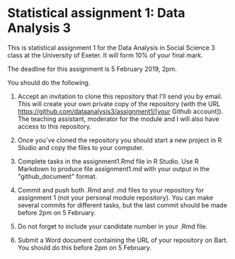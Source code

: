 # Statistical assignment 1: Data Analysis 3

This is statistical assignment 1 for the Data Analysis in Social Science 3 class at the University of Exeter. It will form 10% of your final mark.

The deadline for this assignment is 5 February 2019, 2pm.

You should do the following.

1. Accept an invitation to clone this repository that I'll send you by email. This will create your own private copy of the repository (with the URL https://github.com/dataanalysis3/assignment1/[your Github account]). The teaching assistant, moderator for the module and I will also have access to this repository.

2. Once you've cloned the repository you should start a new project in R Studio and copy the files to your computer.

3. Complete tasks in the assignment1.Rmd file in R Studio. Use R Markdown to produce file assignment1.md with your output in the "github_document" format.

4. Commit and push both .Rmd and .md files to your repository for assignment 1 (not your personal module repository). You can make several commits for different tasks, but the last commit should be made before 2pm on 5 February.

5. Do not forget to include your candidate number in your .Rmd file.

6. Submit a Word document containing the URL of your repository on Bart. You should do this before 2pm on 5 February.

